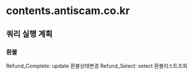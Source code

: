 # contents.antiscam.co.kr

## 쿼리 실행 계획

### 환불

Refund_Complete: update 환불상태변경
Refund_Select: select 환불리스트조회
